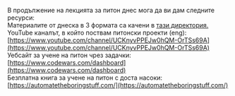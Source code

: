 В продължение на лекцията за питон днес мога да ви дам следните ресурси:  
Материалите от днеска в 3 формата са качени в [тази директория.](https://github.com/Marchev-Science/summer-school-2021/tree/main/Boyan_Markov)  
YouTube каналът, в който поствам питонски проекти (eng):  
[https://www.youtube.com/channel/UCKnyvPPEJw0hQM-OrTSs69A](https://www.youtube.com/channel/UCKnyvPPEJw0hQM-OrTSs69A)  
Уебсайт за учене на питон чрез задачки:  
[https://www.codewars.com/dashboard](https://www.codewars.com/dashboard)  
Безплатна книга за учене на питон с доста насоки:  
[https://automatetheboringstuff.com/](https://automatetheboringstuff.com/)  
